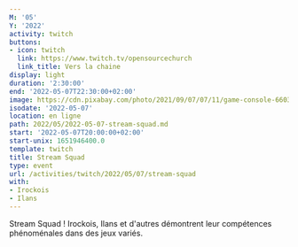 ```yaml
---
M: '05'
Y: '2022'
activity: twitch
buttons:
- icon: twitch
  link: https://www.twitch.tv/opensourcechurch
  link_title: Vers la chaine
display: light
duration: '2:30:00'
end: '2022-05-07T22:30:00+02:00'
image: https://cdn.pixabay.com/photo/2021/09/07/07/11/game-console-6603120_960_720.jpg
isodate: '2022-05-07'
location: en ligne
path: 2022/05/2022-05-07-stream-squad.md
start: '2022-05-07T20:00:00+02:00'
start-unix: 1651946400.0
template: twitch
title: Stream Squad
type: event
url: /activities/twitch/2022/05/07/stream-squad
with:
- Irockois
- Ilans
---
```

Stream Squad ! Irockois, Ilans et d'autres démontrent leur compétences phénoménales dans des jeux variés.
